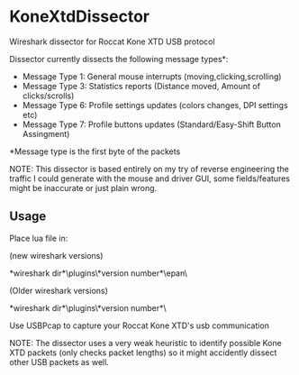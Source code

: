 # KoneXtdDissector
Wireshark dissector for Roccat Kone XTD USB protocol

Dissector currently dissects the following message types*:
* Message Type 1: General mouse interrupts (moving,clicking,scrolling)
* Message Type 3: Statistics reports (Distance moved, Amount of clicks/scrolls)
* Message Type 6: Profile settings updates (colors changes, DPI settings etc)
* Message Type 7: Profile buttons updates (Standard/Easy-Shift Button Assingment)

*Message type is the first byte of the packets

NOTE: This dissector is based entirely on my try of reverse engineering the traffic I could generate
with the mouse and driver GUI, some fields/features might be inaccurate or just plain wrong.


## Usage
Place lua file in:

(new wireshark versions)

\*wireshark dir\*\\plugins\\\*version number\*\epan\

(Older wireshark versions)

\*wireshark dir\*\\plugins\\\*version number\*\

Use USBPcap to capture your Roccat Kone XTD's usb communication

NOTE: The dissector uses a very weak heuristic to identify possible Kone XTD packets (only checks packet lengths)
so it might accidently dissect other USB packets as well.
